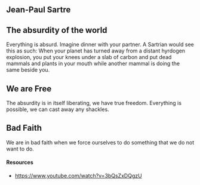 ## Jean-Paul Sartre


## The absurdity of the world
Everything is absurd. 
Imagine dinner with your partner. 
A Sartrian would see this as such:
When your planet has turned away from a distant hyrdogen 
explosion, you put your knees under a slab of carbon
and put dead mammals and plants in your mouth while another mammal is 
doing the same beside you.


## We are Free
The absurdity is in itself liberating, we have true freedom. 
Everything is possible, we can cast away any shackles. 

## Bad Faith
We are in bad faith when we force ourselves to do something that we do
not want to do. 

#### Resources
* https://www.youtube.com/watch?v=3bQsZxDQgzU